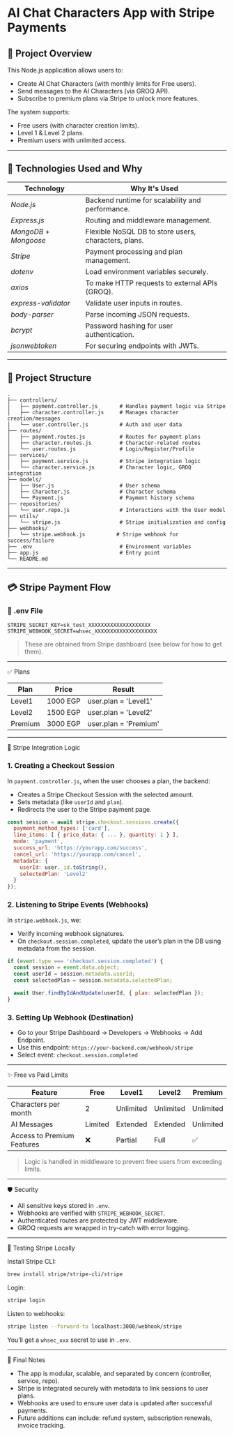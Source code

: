 # AI Chat Characters App with Stripe Payments

## 🧠 Project Overview

This Node.js application allows users to:

* Create AI Chat Characters (with monthly limits for Free users).
* Send messages to the AI Characters (via GROQ API).
* Subscribe to premium plans via Stripe to unlock more features.

The system supports:

* Free users (with character creation limits).
* Level 1 & Level 2 plans.
* Premium users with unlimited access.

---

## 🚀 Technologies Used and Why

| Technology             | Why It's Used                                        |
| ---------------------- | ---------------------------------------------------- |
| *Node.js*              | Backend runtime for scalability and performance.     |
| *Express.js*           | Routing and middleware management.                   |
| *MongoDB* + *Mongoose* | Flexible NoSQL DB to store users, characters, plans. |
| *Stripe*               | Payment processing and plan management.              |
| *dotenv*               | Load environment variables securely.                 |
| *axios*                | To make HTTP requests to external APIs (GROQ).       |
| *express-validator*    | Validate user inputs in routes.                      |
| *body-parser*          | Parse incoming JSON requests.                        |
| *bcrypt*               | Password hashing for user authentication.            |
| *jsonwebtoken*         | For securing endpoints with JWTs.                    |

---

## 📁 Project Structure

```
.
├── controllers/
│   ├── payment.controller.js       # Handles payment logic via Stripe
│   ├── character.controller.js     # Manages character creation/messages
│   └── user.controller.js          # Auth and user data
├── routes/
│   ├── payment.routes.js           # Routes for payment plans
│   ├── character.routes.js         # Character-related routes
│   └── user.routes.js              # Login/Register/Profile
├── services/
│   ├── payment.service.js          # Stripe integration logic
│   └── character.service.js        # Character logic, GROQ integration
├── models/
│   ├── User.js                     # User schema
│   ├── Character.js                # Character schema
│   └── Payment.js                  # Payment history schema
├── repositories/
│   └── user.repo.js                # Interactions with the User model
├── utils/
│   └── stripe.js                   # Stripe initialization and config
├── webhooks/
│   └── stripe.webhook.js          # Stripe webhook for success/failure
├── .env                            # Environment variables
├── app.js                          # Entry point
└── README.md
```

---

## 💳 Stripe Payment Flow

### 🔐 .env File

```env
STRIPE_SECRET_KEY=sk_test_XXXXXXXXXXXXXXXXXXXX
STRIPE_WEBHOOK_SECRET=whsec_XXXXXXXXXXXXXXXXXXXX
```

> These are obtained from Stripe dashboard (see below for how to get them).

---

✅ Plans

| Plan    | Price    | Result                |
| ------- | -------- | --------------------- |
| Level1  | 1000 EGP | user.plan = 'Level1'  |
| Level2  | 1500 EGP | user.plan = 'Level2'  |
| Premium | 3000 EGP | user.plan = 'Premium' |

---

🔀 Stripe Integration Logic

### 1. Creating a Checkout Session

In `payment.controller.js`, when the user chooses a plan, the backend:

* Creates a Stripe Checkout Session with the selected amount.
* Sets metadata (like `userId` and `plan`).
* Redirects the user to the Stripe payment page.

```js
const session = await stripe.checkout.sessions.create({
  payment_method_types: ['card'],
  line_items: [ { price_data: { ... }, quantity: 1 } ],
  mode: 'payment',
  success_url: 'https://yourapp.com/success',
  cancel_url: 'https://yourapp.com/cancel',
  metadata: {
    userId: user._id.toString(),
    selectedPlan: 'Level2'
  }
});
```

### 2. Listening to Stripe Events (Webhooks)

In `stripe.webhook.js`, we:

* Verify incoming webhook signatures.
* On `checkout.session.completed`, update the user’s plan in the DB using metadata from the session.

```js
if (event.type === 'checkout.session.completed') {
  const session = event.data.object;
  const userId = session.metadata.userId;
  const selectedPlan = session.metadata.selectedPlan;

  await User.findByIdAndUpdate(userId, { plan: selectedPlan });
}
```

### 3. Setting Up Webhook (Destination)

* Go to your Stripe Dashboard → Developers → Webhooks → Add Endpoint.
* Use this endpoint: `https://your-backend.com/webhook/stripe`
* Select event: `checkout.session.completed`

---

✨ Free vs Paid Limits

| Feature                    | Free    | Level1    | Level2    | Premium   |
| -------------------------- | ------- | --------- | --------- | --------- |
| Characters per month       | 2       | Unlimited | Unlimited | Unlimited |
| AI Messages                | Limited | Extended  | Extended  | Unlimited |
| Access to Premium Features | ❌       | Partial   | Full      | ✅         |

> Logic is handled in middleware to prevent free users from exceeding limits.

---

🛡 Security

* All sensitive keys stored in `.env`.
* Webhooks are verified with `STRIPE_WEBHOOK_SECRET`.
* Authenticated routes are protected by JWT middleware.
* GROQ requests are wrapped in try-catch with error logging.

---

🧲 Testing Stripe Locally

Install Stripe CLI:

```bash
brew install stripe/stripe-cli/stripe
```

Login:

```bash
stripe login
```

Listen to webhooks:

```bash
stripe listen --forward-to localhost:3000/webhook/stripe
```

You’ll get a `whsec_xxx` secret to use in `.env`.

---

📌 Final Notes

* The app is modular, scalable, and separated by concern (controller, service, repo).
* Stripe is integrated securely with metadata to link sessions to user plans.
* Webhooks are used to ensure user data is updated after successful payments.
* Future additions can include: refund system, subscription renewals, invoice tracking.
